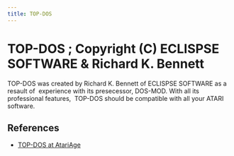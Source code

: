 ```yaml
---
title: TOP-DOS
---
```

# TOP-DOS ; Copyright (C) ECLISPSE SOFTWARE & Richard K. Bennett  
TOP-DOS was created by Richard K. Bennett of ECLISPSE SOFTWARE as a resault of  experience with its presecessor, DOS-MOD. With all its professional features,  TOP-DOS should be compatible with all your ATARI software.   
  
## References  
- [TOP-DOS at AtariAge](http://atariage.com/forums/topic/254642-top-dos/)  
